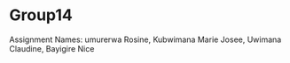 # Group14
Assignment 
Names:
umurerwa Rosine,
Kubwimana Marie Josee,
Uwimana Claudine,
Bayigire Nice
